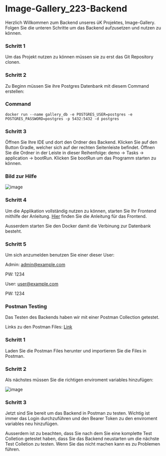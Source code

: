 # Image-Gallery_223-Backend

Herzlich Willkommen zum Backend unseres üK Projektes, Image-Gallery. Folgen Sie die unteren Schritte um das Backend aufzusetzen und nutzen zu können.

### Schritt 1
Um das Projekt nutzen zu können müssen sie zu erst das Git Repository clonen.

### Schritt 2
Zu Beginn müssen Sie ihre Postgres Datenbank mit diesem Command erstellen:
### Command
```
docker run --name gallery_db -e POSTGRES_USER=postgres -e POSTGRES_PASSWORD=postgres -p 5432:5432 -d postgres
```
### Schritt 3
Öffnen Sie Ihre IDE und dort den Ordner des Backend. Klicken Sie auf den Button Gradle, welcher sich auf der rechten Seitenleiste befindet. Öffnen Sie die Ordner in der Leiste in dieser Reihenfolge: demo -> Tasks -> application -> bootRun. Klicken Sie bootRun um das Programm starten zu können.
### Bild zur Hilfe
![image](https://github.com/user-attachments/assets/dbe8165b-e74b-4fbb-8045-acc4dac0c5c1)

### Schritt 4
Um die Applikation vollständig nutzen zu können, starten Sie Ihr Frontend mithilfe der Anleitung. [Hier](https://github.com/MaximilianNoethe/Image-Gallery_223-Frontend/tree/main) finden Sie die Anleitung für das Frontend.

Ausserdem starten Sie den Docker damit die Verbinung zur Datenbank besteht.

### Schritt 5
Um sich anzumelden benutzen Sie einer dieser User:

Admin: admin@example.com

PW: 1234


User: user@example.com

PW: 1234

### Postman Testing
Das Testen des Backends haben wir mit einer Postman Collection getestet. 

Links zu den Postman Files:
[Link](https://github.com/FabianoM07/Image-Gallery_223-Backend/tree/main/nypag-spring_backend-5b58b4e2560c/src/test/resources/postman)

### Schritt 1
Laden Sie die Postman Files herunter und importieren Sie die Files in Postman.

### Schritt 2
Als nächstes müssen Sie die richtigen enviroment variables hinzufügen:

![image](https://github.com/user-attachments/assets/004dabf0-2f38-4676-a5e1-d49f696bd463)


### Schritt 3
Jetzt sind Sie bereit um das Backend in Postman zu testen. Wichtig ist immer das Login durchzuführen und den Bearer Token zu den enviroment variables neu hinzufügen.

Ausserdem ist zu beachten, dass Sie nach dem Sie eine komplette Test Colletion getestet haben, dass Sie das Backend neustarten um die nächste Test Colletion zu testen. Wenn Sie das nicht machen kann es zu Problemen führen.



